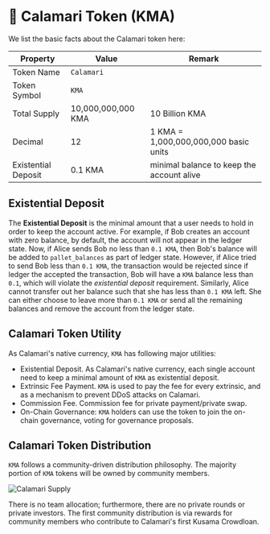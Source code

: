 # 🐙 Calamari Token (KMA)

We list the basic facts about the Calamari token here:

| Property            | Value              | Remark                                    |
|---------------------|--------------------|-------------------------------------------|
| Token Name          | `Calamari`         |                                           |
| Token Symbol        | `KMA`              |                                           |
| Total Supply        | 10,000,000,000 KMA | 10 Billion KMA                            |
| Decimal             | 12                 | 1 KMA = 1,000,000,000,000 basic units     |
| Existential Deposit | 0.1 KMA            | minimal balance to keep the account alive |

## Existential Deposit

The **Existential Deposit** is the minimal amount that a user needs to hold in order to keep the account active. For example, if Bob creates an account with zero balance, by default, the account will not appear in the ledger state. Now, if Alice sends Bob no less than `0.1 KMA`, then Bob's balance will be added to `pallet_balances` as part of ledger state. However, if Alice tried to send Bob less than `0.1 KMA`, the transaction would be rejected since if ledger the accepted the transaction, Bob will have a `KMA` balance less than `0.1`, which will violate the *existential deposit* requirement. Similarly, Alice cannot transfer out her balance such that she has less than `0.1 KMA` left. She can either choose to leave more than `0.1 KMA` or send all the remaining balances and remove the account from the ledger state. 

## Calamari Token Utility

As Calamari's native currency, `KMA` has following major utilities:

- Existential Deposit. As Calamari's native currency, each single account need to keep a minimal amount of `KMA` as existential deposit.
- Extrinsic Fee Payment. `KMA` is used to pay the fee for every extrinsic, and as a mechanism to prevent DDoS attacks on Calamari.
- Commission Fee. Commission fee for private payment/private swap.
- On-Chain Governance: `KMA` holders can use the token to join the on-chain governance, voting for governance proposals.

## Calamari Token Distribution

`KMA` follows a community-driven distribution philosophy. The majority portion of `KMA` tokens will be owned by community members.

![Calamari Supply](/img/calamari-supply.png)

There is no team allocation; furthermore, there are no private rounds or private investors. The first community distribution is
via rewards for community members who contribute to Calamari's first Kusama Crowdloan.
